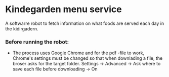 # Kindegarden menu service
A softwarre robot to fetch information on what foods are served each day in the kidirgadern.

### Before running the robot:
 * The process uses Google Chrome and for the pdf -file to work, Chrome's settings must be changed so that when downlading a file, the       broser asks for the target folder. Settings -> Advanced -> Ask where to save each file before downloading -> On
